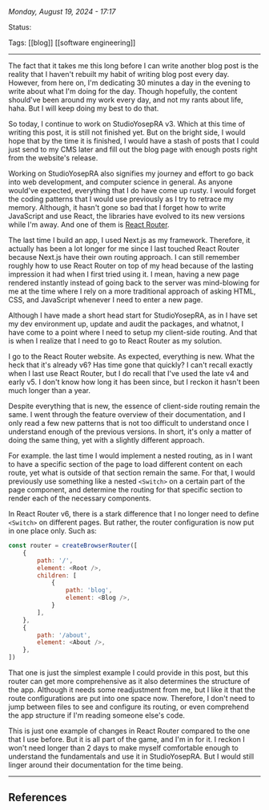 
*Monday, August 19, 2024 - 17:17*

Status:

Tags: [[blog]] [[software engineering]]

---

The fact that it takes me this long before I can write another blog post is the reality that I haven't rebuilt my habit of writing blog post every day. However, from here on, I'm dedicating 30 minutes a day in the evening to write about what I'm doing for the day. Though hopefully, the content should've been around my work every day, and not my rants about life, haha. But I will keep doing my best to do that.

So today, I continue to work on StudioYosepRA v3. Which at this time of writing this post, it is still not finished yet. But on the bright side, I would hope that by the time it is finished, I would have a stash of posts that I could just send to my CMS later and fill out the blog page with enough posts right from the website's release.

Working on StudioYosepRA also signifies my journey and effort to go back into web development, and computer science in general. As anyone would've expected, everything that I do have come up rusty. I would forget the coding patterns that I would use previously as I try to retrace my memory. Although, it hasn't gone so bad that I forget how to write JavaScript and use React, the libraries have evolved to its new versions while I'm away. And one of them is [React Router](https://reactrouter.com/).

The last time I build an app, I used Next.js as my framework. Therefore, it actually has been a lot longer for me since I last touched React Router because Next.js have their own routing approach. I can still remember roughly how to use React Router on top of my head because of the lasting impression it had when I first tried using it. I mean, having a new page rendered instantly instead of going back to the server was mind-blowing for me at the time where I rely on a more traditional approach of asking HTML, CSS, and JavaScript whenever I need to enter a new page.

Although I have made a short head start for StudioYosepRA, as in I have set my dev environment up, update and audit the packages, and whatnot, I have come to a point where I need to setup my client-side routing. And that is when I realize that I need to go to React Router as my solution.

I go to the React Router website. As expected, everything is new. What the heck that it's already v6? Has time gone that quickly? I can't recall exactly when I last use React Router, but I do recall that I've used the late v4 and early v5. I don't know how long it has been since, but I reckon it hasn't been much longer than a year.

Despite everything that is new, the essence of client-side routing remain the same. I went through the feature overview of their documentation, and I only read a few new patterns that is not too difficult to understand once I understand enough of the previous versions. In short, it's only a matter of doing the same thing, yet with a slightly different approach. 

For example. the last time I would implement a nested routing, as in I want to have a specific section of the page to load different content on each route, yet what is outside of that section remain the same. For that, I would previously use something like a nested `<Switch>` on a certain part of the page component, and determine the routing for that specific section to render each of the necessary components.

In React Router v6, there is a stark difference that I no longer need to define `<Switch>` on different pages. But rather, the router configuration is now put in one place only. Such as:

```js
const router = createBrowserRouter([
	{
		path: '/',
		element: <Root />,
		children: [
			{
				path: 'blog',
				element: <Blog />,
			}
		],
	},
	{
		path: '/about',
		element: <About />,
	},
])
```

That one is just the simplest example I could provide in this post, but this router can get more comprehensive as it also determines the structure of the app. Although it needs some readjustment from me, but I like it that the route configurations are put into one space now. Therefore, I don't need to jump between files to see and configure its routing, or even comprehend the app structure if I'm reading someone else's code.

This is just one example of changes in React Router compared to the one that I use before. But it is all part of the game, and I'm in for it. I reckon I won't need longer than 2 days to make myself comfortable enough to understand the fundamentals and use it in StudioYosepRA. But I would still linger around their documentation for the time being.

---
## References
